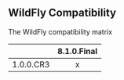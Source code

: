 ## WildFly Compatibility

The WildFly compatibility matrix

|           | 8.1.0.Final |
| --------- |:-----------:|
| 1.0.0.CR3 |      x      |

